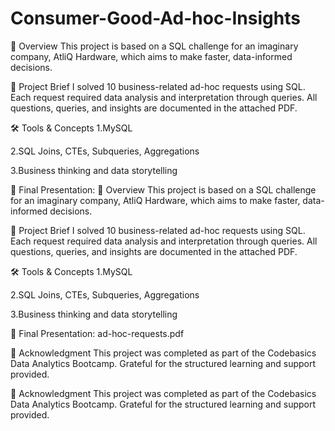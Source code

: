 # Consumer-Good-Ad-hoc-Insights
📝 Overview
This project is based on a SQL challenge for an imaginary company, AtliQ Hardware, which aims to make faster, data-informed decisions.

📌 Project Brief
I solved 10 business-related ad-hoc requests using SQL. Each request required data analysis and interpretation through queries.
All questions, queries, and insights are documented in the attached PDF.

🛠 Tools & Concepts
1.MySQL

2.SQL Joins, CTEs, Subqueries, Aggregations

3.Business thinking and data storytelling

📄 Final Presentation: 📝 Overview
This project is based on a SQL challenge for an imaginary company, AtliQ Hardware, which aims to make faster, data-informed decisions.

📌 Project Brief
I solved 10 business-related ad-hoc requests using SQL. Each request required data analysis and interpretation through queries.
All questions, queries, and insights are documented in the attached PDF.

🛠 Tools & Concepts
1.MySQL

2.SQL Joins, CTEs, Subqueries, Aggregations

3.Business thinking and data storytelling

📄 Final Presentation: ad-hoc-requests.pdf

🙌 Acknowledgment
This project was completed as part of the Codebasics Data Analytics Bootcamp. Grateful for the structured learning and support provided.



🙌 Acknowledgment
This project was completed as part of the Codebasics Data Analytics Bootcamp. Grateful for the structured learning and support provided.

